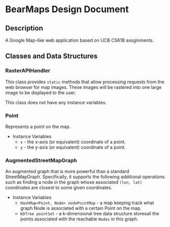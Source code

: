 # BearMaps Design Document

## Description
A Google Map-like web application based on UCB CS61B assginments.


## Classes and Data Structures
### RasterAPIHandler
This class provides `static` methods that allow processing requests from the web browser for map images. These images will be rastered into one large image to be displayed to the user.

This class does not have any instance variables.

### Point
Represents a point on the map.

* Instance Variables
  -  `x` - the x-axis (or equivalent) coordinate of a point.
  -  `y` - the y-axis (or equivalent) coordinate of a point.
  
### AugmentedStreetMapGraph
An augmented graph that is more powerful than a standard StreetMapGraph. Specifically, it supports the following additional operations such as finding a node in the graph whose associated `(lon, lat)` coordinates are closest to some given coordinates.

* Instance Variables
  - `HashMap<Point, Node> nodePointMap` - a map keeping track what graph Node is associated with a certain Point on the map.
  - `KDTree pointSet` - a k-dimensional tree data structure storesall the points associated with the reachable `Nodes` in this graph.



